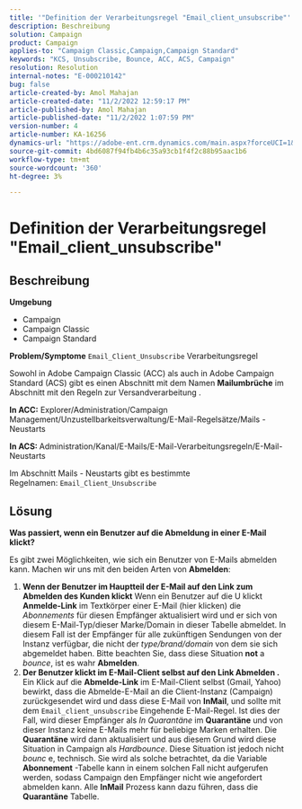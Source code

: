 ```yaml
---
title: '"Definition der Verarbeitungsregel "Email_client_unsubscribe"'
description: Beschreibung
solution: Campaign
product: Campaign
applies-to: "Campaign Classic,Campaign,Campaign Standard"
keywords: "KCS, Unsubscribe, Bounce, ACC, ACS, Campaign"
resolution: Resolution
internal-notes: "E-000210142"
bug: false
article-created-by: Amol Mahajan
article-created-date: "11/2/2022 12:59:17 PM"
article-published-by: Amol Mahajan
article-published-date: "11/2/2022 1:07:59 PM"
version-number: 4
article-number: KA-16256
dynamics-url: "https://adobe-ent.crm.dynamics.com/main.aspx?forceUCI=1&pagetype=entityrecord&etn=knowledgearticle&id=421b7525-ae5a-ed11-9561-6045bd006a22"
source-git-commit: 4bd6087f94fb4b6c35a93cb1f4f2c88b95aac1b6
workflow-type: tm+mt
source-wordcount: '360'
ht-degree: 3%

---
```


# Definition der Verarbeitungsregel &quot;Email_client_unsubscribe&quot;

## Beschreibung

<b>Umgebung</b>
- Campaign
- Campaign Classic
- Campaign Standard

<b>Problem/Symptome</b>
`Email_Client_Unsubscribe` Verarbeitungsregel

Sowohl in Adobe Campaign Classic (ACC) als auch in Adobe Campaign Standard (ACS) gibt es einen Abschnitt mit dem Namen <b>Mailumbrüche</b> im Abschnitt mit den Regeln zur Versandverarbeitung .

<b>In ACC:</b> Explorer/Administration/Campaign Management/Unzustellbarkeitsverwaltung/E-Mail-Regelsätze/Mails - Neustarts

<b>In ACS: </b>Administration/Kanal/E-Mails/E-Mail-Verarbeitungsregeln/E-Mail-Neustarts

Im Abschnitt Mails - Neustarts gibt es bestimmte Regelnamen: `Email_Client_Unsubscribe`


## Lösung


<b>Was passiert, wenn ein Benutzer auf die Abmeldung in einer E-Mail klickt?</b>

Es gibt zwei Möglichkeiten, wie sich ein Benutzer von E-Mails abmelden kann. Machen wir uns mit den beiden Arten von <b>Abmelden</b>:

1. <b>Wenn der Benutzer im Hauptteil der E-Mail auf den Link zum Abmelden des Kunden klickt</b>
Wenn ein Benutzer auf die U klickt
<b>Anmelde-Link</b> im Textkörper einer E-Mail (hier klicken) die *Abonnements* für diesen Empfänger aktualisiert wird und er sich von diesem E-Mail-Typ/dieser Marke/Domain in dieser Tabelle abmeldet. In diesem Fall ist der Empfänger für alle zukünftigen Sendungen von der Instanz verfügbar, die nicht der *type/brand/domain* von dem sie sich abgemeldet haben. Bitte beachten Sie, dass diese Situation <b>not</b> a *bounce*, ist es wahr <b>Abmelden</b>.
2. <b>Der Benutzer klickt im E-Mail-Client selbst auf den Link Abmelden .</b>
Ein Klick auf die 
<b>Abmelde-Link</b> im E-Mail-Client selbst (Gmail, Yahoo) bewirkt, dass die Abmelde-E-Mail an die Client-Instanz (Campaign) zurückgesendet wird und dass diese E-Mail von <b>InMail</b>, und sollte mit dem `Email_client_unsubscribe` Eingehende E-Mail-Regel. Ist dies der Fall, wird dieser Empfänger als *In Quarantäne* im <b>Quarantäne</b> und von dieser Instanz keine E-Mails mehr für beliebige Marken erhalten. Die <b>Quarantäne</b> wird dann aktualisiert und aus diesem Grund wird diese Situation in Campaign als *Hardbounce*. Diese Situation ist jedoch nicht *bounc* e, technisch. Sie wird als solche betrachtet, da die Variable <b>Abonnement</b> -Tabelle kann in einem solchen Fall nicht aufgerufen werden, sodass Campaign den Empfänger nicht wie angefordert abmelden kann. Alle <b>InMail</b> Prozess kann dazu führen, dass die <b>Quarantäne</b> Tabelle.

